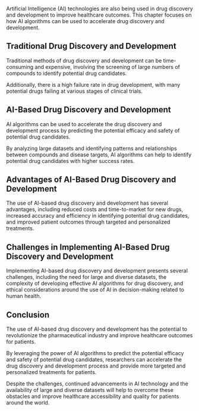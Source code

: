 
Artificial Intelligence (AI) technologies are also being used in drug discovery and development to improve healthcare outcomes. This chapter focuses on how AI algorithms can be used to accelerate drug discovery and development.

Traditional Drug Discovery and Development
------------------------------------------

Traditional methods of drug discovery and development can be time-consuming and expensive, involving the screening of large numbers of compounds to identify potential drug candidates.

Additionally, there is a high failure rate in drug development, with many potential drugs failing at various stages of clinical trials.

AI-Based Drug Discovery and Development
---------------------------------------

AI algorithms can be used to accelerate the drug discovery and development process by predicting the potential efficacy and safety of potential drug candidates.

By analyzing large datasets and identifying patterns and relationships between compounds and disease targets, AI algorithms can help to identify potential drug candidates with higher success rates.

Advantages of AI-Based Drug Discovery and Development
-----------------------------------------------------

The use of AI-based drug discovery and development has several advantages, including reduced costs and time-to-market for new drugs, increased accuracy and efficiency in identifying potential drug candidates, and improved patient outcomes through targeted and personalized treatments.

Challenges in Implementing AI-Based Drug Discovery and Development
------------------------------------------------------------------

Implementing AI-based drug discovery and development presents several challenges, including the need for large and diverse datasets, the complexity of developing effective AI algorithms for drug discovery, and ethical considerations around the use of AI in decision-making related to human health.

Conclusion
----------

The use of AI-based drug discovery and development has the potential to revolutionize the pharmaceutical industry and improve healthcare outcomes for patients.

By leveraging the power of AI algorithms to predict the potential efficacy and safety of potential drug candidates, researchers can accelerate the drug discovery and development process and provide more targeted and personalized treatments for patients.

Despite the challenges, continued advancements in AI technology and the availability of large and diverse datasets will help to overcome these obstacles and improve healthcare accessibility and quality for patients around the world.

